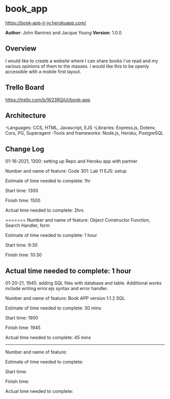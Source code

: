 # book_app
https://book-app-jr-jy.herokuapp.com/

**Author**: John Ramirez and Jacque Young
**Version**: 1.0.0 

## Overview
I would like to create a website where I can share books i've read and my various opinions of them to the masses. i would like this to be openly accessible with a mobile first layout.

## Trello Board
https://trello.com/b/W23RQiUi/book-app

## Architecture
-Languages: CCS, HTML, Javascript, EJS
-Libraries: Express.js, Dotenv, Cors, PG, Superagent
-Tools and frameworks: Node.js, Heroku, PostgreSQL

## Change Log
01-16-2021, 1300: setting up Repo and Heroku app with partner 

Number and name of feature: Code 301: Lab 11 EJS: setup

Estimate of time needed to complete: 1hr 

Start time: 1300

Finish time: 1500

Actual time needed to complete: 2hrs


=======
Number and name of feature: Object Constructor Function, Search Handler, form

Estimate of time needed to complete: 1 hour

Start time: 9:30

Finish time: 10:30

Actual time needed to complete: 1 hour
---
01-20-21, 1945: adding SQL files with database and table. Additional works include writing error.ejs syntax and error handler.


Number and name of feature: Book APP version 1.1.2 SQL

Estimate of time needed to complete: 30 mins

Start time: 1900

Finish time: 1945

Actual time needed to complete: 45 mins

---

Number and name of feature: 

Estimate of time needed to complete: 

Start time: 

Finish time: 

Actual time needed to complete: 
